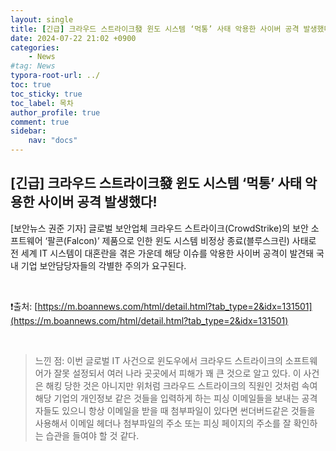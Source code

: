 ```yaml
---
layout: single
title: [긴급] 크라우드 스트라이크發 윈도 시스템 ‘먹통’ 사태 악용한 사이버 공격 발생했다! (22-07 46주차)
date: 2024-07-22 21:02 +0900
categories: 
    - News
#tag: News
typora-root-url: ../
toc: true
toc_sticky: true
toc_label: 목차
author_profile: true
comment: true
sidebar:
    nav: "docs"
---
```


## **[긴급] 크라우드 스트라이크發 윈도 시스템 ‘먹통’ 사태 악용한 사이버 공격 발생했다!**

[보안뉴스 권준 기자] 글로벌 보안업체 크라우드 스트라이크(CrowdStrike)의 보안 소프트웨어 ‘팔콘(Falcon)’ 제품으로 인한 윈도 시스템 비정상 종료(블루스크린) 사태로 전 세계 IT 시스템이 대혼란을 겪은 가운데 해당 이슈를 악용한 사이버 공격이 발견돼 국내 기업 보안담당자들의 각별한 주의가 요구된다.

<br>

❗️출처: [https://m.boannews.com/html/detail.html?tab_type=2&idx=131501](https://m.boannews.com/html/detail.html?tab_type=2&idx=131501)

<br>

> 느낀 점: 이번 글로벌 IT 사건으로 윈도우에서 크라우드 스트라이크의 소프트웨어가 잘못 설정되서 여러 나라 곳곳에서 피해가 꽤 큰 것으로 알고 있다. 이 사건은 해킹 당한 것은 아니지만 위처럼 크라우드 스트라이크의 직원인 것처럼 속여 해당 기업의 개인정보 같은 것들을 입력하게 하는 피싱 이메일들을 보내는 공격자들도 있으니 항상 이메일을 받을 때 첨부파일이 있다면 썬더버드같은 것들을 사용해서 이메일 헤더나 첨부파일의 주소 또는 피싱 페이지의 주소를 잘 확인하는 습관을 들여야 할 것 같다. 
